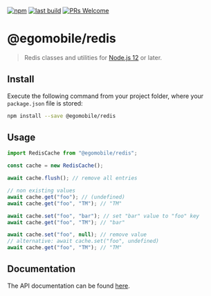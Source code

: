 [![npm](https://img.shields.io/npm/v/@egomobile/redis.svg)](https://www.npmjs.com/package/@egomobile/redis) [![last build](https://img.shields.io/github/workflow/status/egomobile/redis/Publish)](https://github.com/egomobile/node-redis/actions?query=workflow%3APublish) [![PRs Welcome](https://img.shields.io/badge/PRs-welcome-brightgreen.svg?style=flat-square)](https://github.com/egomobile/node-redis/pulls)

# @egomobile/redis

> Redis classes and utilities for [Node.js 12](https://nodejs.org/en/blog/release/v12.0.0/) or later.

## Install

Execute the following command from your project folder, where your `package.json` file is stored:

```bash
npm install --save @egomobile/redis
```

## Usage

```typescript
import RedisCache from "@egomobile/redis";

const cache = new RedisCache();

await cache.flush(); // remove all entries

// non existing values
await cache.get("foo"); // (undefined)
await cache.get("foo", "TM"); // "TM"

await cache.set("foo", "bar"); // set "bar" value to "foo" key
await cache.get("foo", "TM"); // "bar"

await cache.set("foo", null); // remove value
// alternative: await cache.set("foo", undefined)
await cache.get("foo", "TM"); // "TM"
```

## Documentation

The API documentation can be found [here](https://egomobile.github.io/node-redis/).
